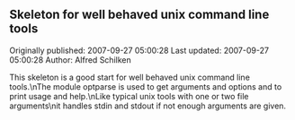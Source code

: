 ## Skeleton for well behaved unix command line tools

Originally published: 2007-09-27 05:00:28
Last updated: 2007-09-27 05:00:28
Author: Alfred Schilken

This skeleton is a good start for well behaved unix command line tools.\nThe module optparse is used to get arguments and options and to print usage and help.\nLike typical unix tools with one or two file arguments\nit handles stdin and stdout if not enough arguments are given.